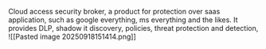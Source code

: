 Cloud access security broker, a product for protection over saas application, such as google everything, ms everything and the likes. It provides DLP, shadow it discovery, policies, threat protection and detection, 
![[Pasted image 20250918151414.png]]